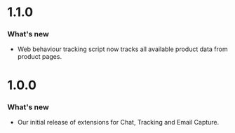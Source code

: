 # 1.1.0

### What's new
- Web behaviour tracking script now tracks all available product data from product pages.

# 1.0.0

### What's new
- Our initial release of extensions for Chat, Tracking and Email Capture.
